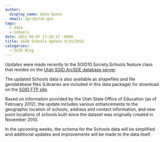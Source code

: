 ```yaml
---
author:
  display_name: Data Queen
  email: agrc@utah.gov
tags:
  - data
  - schools
date: 2012-06-07 17:26:17 -0600
title: SGID Schools Update 5/31/2012
categories:
  - SGID Blog
---
```

<p>Updates were made recently to the SGID10.Society.Schools feature class that resides on the <a href="{{ "/sgid-database/" | prepend: site.baseurl }}">Utah SGID ArcSDE database server</a>.</p>
<p>The updated Schools data is also available as shapefiles and file geodatabase files (Libraries are included in this data package) for download on the <a href="ftp://ftp.agrc.utah.gov/UtahSGID_Vector/UTM12_NAD83/SOCIETY/PackagedData/_Statewide/SchoolsLibraries/">SGID FTP site</a>.</p>
<p>Based on information provided by the Utah State Office of Education (as of February 2012), the update includes various enhancements to the geographic location of schools, address and contact information, and new point locations of schools built since the dataset was originally created in November 2010.</p>
<p>In the upcoming weeks, the schema for the Schools data will be simplified and additional updates and improvements will be made to the data itself.</p>
